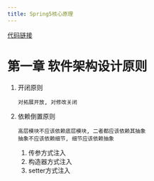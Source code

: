 ```yaml
---
title: Spring5核心原理
---
```

[代码链接](https://github.com/hmq201211/Spring5CorePrinciple)

# 第一章 软件架构设计原则
1. 开闭原则
               
       对拓展开放, 对修改关闭
2. 依赖倒置原则

       高层模块不应该依赖底层模块, 二者都应该依赖其抽象
       抽象不应该依赖细节, 细节应该依赖抽象
    1. 传参方式注入
    2. 构造器方式注入
    3. setter方式注入

    
